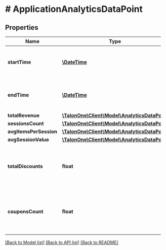 # # ApplicationAnalyticsDataPoint

## Properties

Name | Type | Description | Notes
------------ | ------------- | ------------- | -------------
**startTime** | [**\DateTime**](\DateTime.md) | The start of the aggregation time frame in UTC. | 
**endTime** | [**\DateTime**](\DateTime.md) | The end of the aggregation time frame in UTC. | 
**totalRevenue** | [**\TalonOne\Client\Model\AnalyticsDataPoint**](AnalyticsDataPoint.md) |  | [optional] 
**sessionsCount** | [**\TalonOne\Client\Model\AnalyticsDataPoint**](AnalyticsDataPoint.md) |  | [optional] 
**avgItemsPerSession** | [**\TalonOne\Client\Model\AnalyticsDataPoint**](AnalyticsDataPoint.md) |  | [optional] 
**avgSessionValue** | [**\TalonOne\Client\Model\AnalyticsDataPoint**](AnalyticsDataPoint.md) |  | [optional] 
**totalDiscounts** | **float** | The total value of discounts given for cart items in influenced sessions. | [optional] 
**couponsCount** | **float** | The number of times a coupon was successfully redeemed in influenced sessions. | [optional] 

[[Back to Model list]](../../README.md#documentation-for-models) [[Back to API list]](../../README.md#documentation-for-api-endpoints) [[Back to README]](../../README.md)


